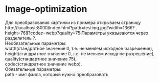 # Image-optimization
Для преобразования картинки из примера открываем страницу  
http://localhost:8000/index.html?path=testimg.jpg?width=1366?height=768?codec=webp?quality=75
Параметры указываются через разделитель ?.  
Необязательные параметры:   
width(стандратное значение 0, т.е. не меняем исходное разрешение),   
height(стандратное значение 0, т.е. не меняем исходное разрешение),  
quality(стандартное значение 75),  
codec(стандратное значение webp).    
Обязательные параметры:  
path - имя файла, который нужно преобразовать
